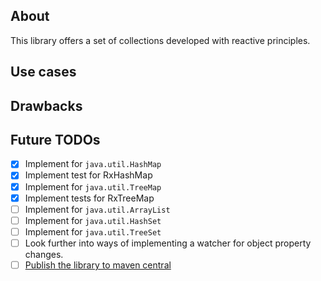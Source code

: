 ## About
This library offers a set of collections developed with reactive principles. 

## Use cases

## Drawbacks

## Future TODOs 
- [x] Implement for `java.util.HashMap`
- [x] Implement test for RxHashMap
- [x] Implement for `java.util.TreeMap`
- [x] Implement tests for RxTreeMap
- [ ] Implement for `java.util.ArrayList`  
- [ ] Implement for `java.util.HashSet`
- [ ] Implement for `java.util.TreeSet`
- [ ] Look further into ways of implementing a watcher for object property changes.
- [ ] [Publish the library to maven central](https://www.albertgao.xyz/2018/01/18/how-to-publish-artifact-to-maven-central-via-gradle/)
